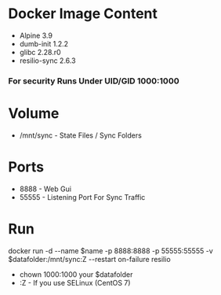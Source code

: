 # Docker Image Content

- Alpine 3.9
- dumb-init 1.2.2
- glibc 2.28.r0
- resilio-sync 2.6.3

### For security Runs Under UID/GID 1000:1000

# Volume

- /mnt/sync - State Files / Sync Folders

# Ports

- 8888 - Web Gui
- 55555 - Listening Port For Sync Traffic

# Run 

docker run -d --name $name -p 8888:8888 -p 55555:55555 -v $datafolder:/mnt/sync:Z --restart on-failure resilio

- chown 1000:1000 your $datafolder
- :Z - If you use SELinux (CentOS 7)
